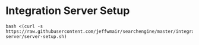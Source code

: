 # Integration Server Setup

```shell
bash <(curl -s https://raw.githubusercontent.com/jeffwmair/searchengine/master/integration-server/server-setup.sh)
```

